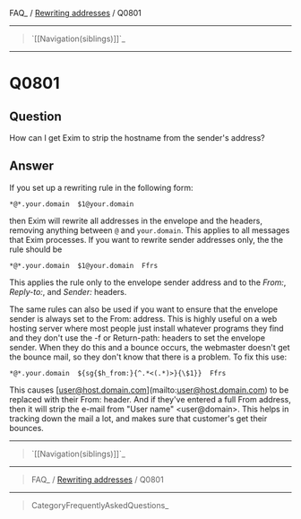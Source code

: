 FAQ\_ / [Rewriting addresses](FAQ/Rewriting_addresses) / Q0801

* * * * *

> \`[[Navigation(siblings)]]\`\_

* * * * *

Q0801
=====

Question
--------

How can I get Exim to strip the hostname from the sender's address?

Answer
------

If you set up a rewriting rule in the following form:

    *@*.your.domain  $1@your.domain

then Exim will rewrite all addresses in the envelope and the headers,
removing anything between `@` and `your.domain`. This applies to all
messages that Exim processes. If you want to rewrite sender addresses
only, the the rule should be

    *@*.your.domain  $1@your.domain  Ffrs

This applies the rule only to the envelope sender address and to the
*From:*, *Reply-to:*, and *Sender:* headers.

The same rules can also be used if you want to ensure that the envelope
sender is always set to the From: address. This is highly useful on a
web hosting server where most people just install whatever programs they
find and they don't use the -f or Return-path: headers to set the
envelope sender. When they do this and a bounce occurs, the webmaster
doesn't get the bounce mail, so they don't know that there is a problem.
To fix this use:

    *@*.your.domain  ${sg{$h_from:}{^.*<(.*)>}{\$1}}  Ffrs

This causes
[[user@host.domain.com](mailto:user@host.domain.com)](mailto:user@host.domain.com)
to be replaced with their From: header. And if they've entered a full
From address, then it will strip the e-mail from "User name"
\<user@domain\>. This helps in tracking down the mail a lot, and makes
sure that customer's get their bounces.

* * * * *

> \`[[Navigation(siblings)]]\`\_

* * * * *

> FAQ\_ / [Rewriting addresses](FAQ/Rewriting_addresses) / Q0801

* * * * *

> CategoryFrequentlyAskedQuestions\_
